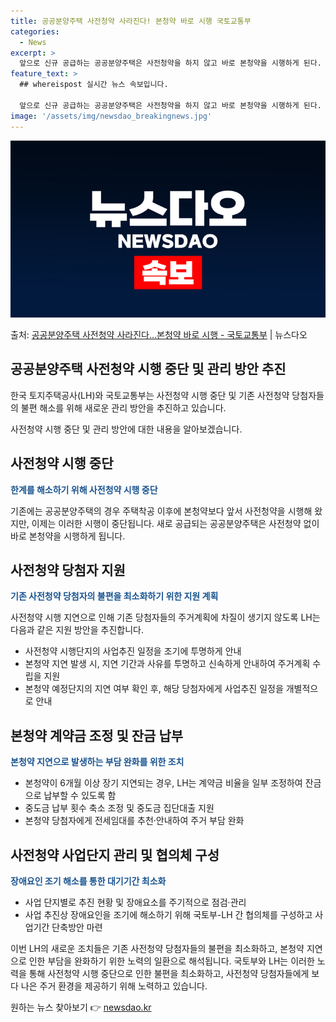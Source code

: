 ```yaml
---
title: 공공분양주택 사전청약 사라진다! 본청약 바로 시행 국토교통부
categories:
  - News
excerpt: >
  앞으로 신규 공급하는 공공분양주택은 사전청약을 하지 않고 바로 본청약을 시행하게 된다. 또 본청약 계약 체결…
feature_text: >
  ## whereispost 실시간 뉴스 속보입니다.

  앞으로 신규 공급하는 공공분양주택은 사전청약을 하지 않고 바로 본청약을 시행하게 된다. 또 본청약 계약 체결…
image: '/assets/img/newsdao_breakingnews.jpg'
---
```


![뉴스다오 속보](/assets/img/newsdao_breakingnews.jpg)

<p>출처: <a href="https://newsdao.kr/3809" rel="dofollow">공공분양주택 사전청약 사라진다…본청약 바로 시행 - 국토교통부</a> | 뉴스다오</p>

<h2 data-ke-size="size26">공공분양주택 사전청약 시행 중단 및 관리 방안 추진</h2>
한국 토지주택공사(LH)와 국토교통부는 사전청약 시행 중단 및 기존 사전청약 당첨자들의 불편 해소를 위해 새로운 관리 방안을 추진하고 있습니다.

<p data-ke-size="size16">사전청약 시행 중단 및 관리 방안에 대한 내용을 알아보겠습니다.</p>

<h2 data-ke-size="size24">사전청약 시행 중단</h2>
<b><span style="color: #1a5490;">한계를 해소하기 위해 사전청약 시행 중단</span></b>

기존에는 공공분양주택의 경우 주택착공 이후에 본청약보다 앞서 사전청약을 시행해 왔지만, 이제는 이러한 시행이 중단됩니다. 새로 공급되는 공공분양주택은 사전청약 없이 바로 본청약을 시행하게 됩니다.

<h2 data-ke-size="size24">사전청약 당첨자 지원</h2>
<b><span style="color: #1a5490;">기존 사전청약 당첨자의 불편을 최소화하기 위한 지원 계획</span></b>

사전청약 시행 지연으로 인해 기존 당첨자들의 주거계획에 차질이 생기지 않도록 LH는 다음과 같은 지원 방안을 추진합니다.
- 사전청약 시행단지의 사업추진 일정을 조기에 투명하게 안내
- 본청약 지연 발생 시, 지연 기간과 사유를 투명하고 신속하게 안내하여 주거계획 수립을 지원
- 본청약 예정단지의 지연 여부 확인 후, 해당 당첨자에게 사업추진 일정을 개별적으로 안내

<h2 data-ke-size="size24">본청약 계약금 조정 및 잔금 납부</h2>
<b><span style="color: #1a5490;">본청약 지연으로 발생하는 부담 완화를 위한 조치</span></b>

- 본청약이 6개월 이상 장기 지연되는 경우, LH는 계약금 비율을 일부 조정하여 잔금으로 납부할 수 있도록 함
- 중도금 납부 횟수 축소 조정 및 중도금 집단대출 지원
- 본청약 당첨자에게 전세임대를 추천·안내하여 주거 부담 완화

<h2 data-ke-size="size24">사전청약 사업단지 관리 및 협의체 구성</h2>
<b><span style="color: #1a5490;">장애요인 조기 해소를 통한 대기기간 최소화</span></b>

- 사업 단지별로 추진 현황 및 장애요소를 주기적으로 점검·관리
- 사업 추진상 장애요인을 조기에 해소하기 위해 국토부-LH 간 협의체를 구성하고 사업기간 단축방안 마련

이번 LH의 새로운 조치들은 기존 사전청약 당첨자들의 불편을 최소화하고, 본청약 지연으로 인한 부담을 완화하기 위한 노력의 일환으로 해석됩니다. 국토부와 LH는 이러한 노력을 통해 사전청약 시행 중단으로 인한 불편을 최소화하고, 사전청약 당첨자들에게 보다 나은 주거 환경을 제공하기 위해 노력하고 있습니다. 

원하는 뉴스 찾아보기 👉 <a href="https://newsdao.kr" rel="dofollow">newsdao.kr</a>


